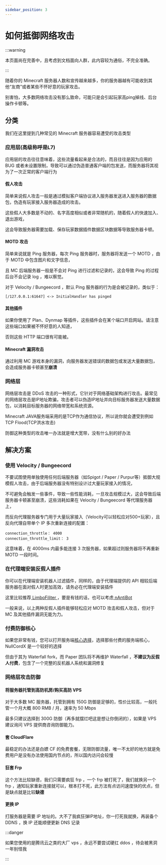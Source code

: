 ```yaml
---
sidebar_position: 3
---
```


# 如何抵御网络攻击

:::warning

本页面尚在完善中，且考虑到文档面向人群，此内容较为通俗，不完全准确。

:::

随着你的 Minecraft 服务器人数和宣传越来越多，你的服务器越有可能收到其他“友商”或者某些不怀好意的玩家攻击。

别害怕，大多数网络攻击没有那么致命，可能只是会引起玩家高ping掉线、后台操作卡顿等。

## 分类

我们在这里提到几种常见的 Minecraft 服务器容易遭受的攻击类型

### 应用层(高级称呼是L7)

应用层的攻击往往意味着，这些流量看起来是合法的，而且往往是因为应用的 BUG 或者未设置限制，导致可以通过伪造普通客户端的包发送，而服务器将其视为了一次正常的客户端行为

#### 假人攻击

简单来说假人攻击一般是通过模拟客户端协议进入服务器发送进入服务器的数据包，伪造有玩家接入服务器造成的攻击。

这些假人大多数是不动的、名字高度相似或者非常随机的，随着假人的快速加入、退出游戏，

这会导致服务器需要加载、保存玩家数据插件数据区块数据等导致服务器卡顿。

#### MOTD 攻击

简单来说就是 Ping 服务器，每次 Ping 服务器时，服务器将发送一个 MOTD ，由于 MOTD 中包含图片和文字信息，

且 MC 后端服务器一般是不会对 Ping 进行过滤和记录的，这会导致 Ping 的过程后台不会记录 log ，难以察觉。

对于 Velocity / Bungeecord ，默认 Ping 服务器的行为是会被记录的，类似于：

```
[/127.0.0.1:61647] <-> InitialHandler has pinged
```

#### 其他插件

如果你使用了 Plan、Dynmap 等插件，这些插件会在某个端口开启网站。请注意这些端口如果被不怀好意的人知道，

否则这些 HTTP 端口很有可能被。

#### Minecraft 漏洞攻击

通过利用 MC 游戏本身的漏洞，向服务器发送错误的数据包或发送大量数据包，会造成服务器卡顿甚至**崩溃**

### 网络层

网络层攻击是 DDoS 攻击的一种形式，它针对于网络基础架构进行攻击。最常见的网络层攻击是IP地址欺骗，攻击者可以伪造IP地址并向目标服务器发送大量数据包，以消耗目标服务器的网络带宽和系统资源。

Minecraft JAVA服务端采用的是TCP作为通信协议，所以说你就会遭受到例如TCP Flood(TCP洪水攻击)

防御这种类型的攻击唯一办法就是增大宽带，没有什么别的好办法

## 解决方案

### 使用 Velocity / Bungeecord

不要试图使用单独使用任何后端服务器（如Spigot / Paper / Purpur等）抵御大规模假人攻击，由于后端服务器没有特别设计过大量玩家接入的情况，

不可避免会触发一些事件，导致一些性能消耗，一旦攻击规模过大，这会导致后端服务器卡顿甚至崩溃，这些消耗如果在 Velocity / Bungeecord 等代理服务器上，

而反向代理服务器专门用于大量玩家接入（Velocity可以轻松应对500+玩家），且反向代理自带单个 IP 多次重新连接的配置：

```
connection_throttle： 4000
connection_throttle_limit： 3
```

这意味着，在 4000ms 内最多能连接 3 次服务器，如果超过则服务器将不再重新 MOTD 一段时间。

### 在代理端安装反假人插件

你可以在代理端安装机器人过滤插件，同样的，由于代理端提供的 API 相较后端服务器在面对假人时更加高效，请务必在代理端安装插件

这里比较推荐[ LimboFiliter ](https://modrinth.com/plugin/limbofilter)，要是有钱的话，也可以考虑[ nAntiBot ](https://en.docs.nickuc.com/v/nantibot/premium)

一般来说，以上两种反假人插件能够轻松应对 MOTD 攻击和假人攻击，但对于 MC 及其他插件漏洞无能为力。

### 付费防御核心

如果您非常有钱，您可以打开服务端[核心选择](/docs/跨服端/搭建/核心选择.md)，选择那些付费的服务端核心，NullCordX 是一个较好的选择

但由于其为 Waterfall fork，而 Paper 团队将不再维护 Waterfall ，**不建议为反假人付费**，包含了一个完整的反机器人系统和漏洞修复

### 网络层攻击防御

#### 将服务器托管到高防机房/购买高防 VPS

对于大多数 MC 服务器，托管到拥有 150G 防御是足够的，性价比较高，一般托管一个月大概 800 RMB / 月，速率为 50 Mbps

最多只建议选择到 300G 防御（再多就摆烂吧这是想让你倒闭的），如果是 VPS 建议询问 VPS 提供商咨询防御能力。

#### 套 CloudFlare

最稳定的办法还是白嫖 CF 的免费套餐，无限防御流量，唯一不太好的地方就是免费用户是没有办法使用国内节点的，所以国内访问会较慢

#### 狂套 Frp

这个方法比较缺德，我们只需要疯狂 frp ，一个 frp 被打死了，我们就换另一个 frp ，通知玩家重新连接就可以，根本打不死，此方法有点访问速度快的优点，但是缺点就是比较**缺德**

#### 更换 IP

打服务器是需要 IP 地址的。大不了我疯狂弹IP地址，你一打死我就换，再装备个 DDNS ，换 IP 还能顺便更新 DNS 记录

:::danger

如果您使用的是腾讯云之类的大厂 vps ，永远不要尝试硬扛 ddos ，待会被黑洞一年别怪我

:::
